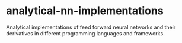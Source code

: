 # analytical-nn-implementations
Analytical implementations of feed forward neural networks and their derivatives in different programming languages and frameworks.
